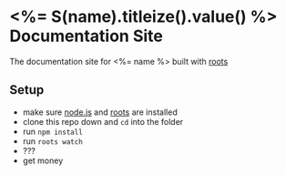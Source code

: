 # <%= S(name).titleize().value() %> Documentation Site

The documentation site for <%= name %> built with [roots](http://roots.cx)

Setup
-----

- make sure [node.js](http://nodejs.org) and [roots](http://roots.cx) are installed
- clone this repo down and `cd` into the folder
- run `npm install`
- run `roots watch`
- ???
- get money

